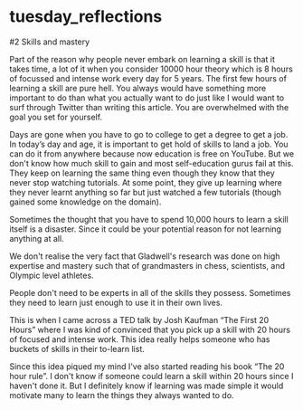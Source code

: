 # tuesday_reflections
#2 Skills and mastery

Part of the reason why people never embark on learning a skill is that it takes time, a lot of it when you consider 10000 hour theory which is 8 hours of focussed and intense work every day for 5 years. The first few hours of learning a skill are pure hell. You always would have something more important to do than what you actually want to do just like I would want to surf through Twitter than writing this article. You are overwhelmed with the goal you set for yourself.


Days are gone when you have to go to college to get a degree to get a job. In today’s day and age, it is important to get hold of skills to land a job. You can do it from anywhere because now education is free on YouTube. But we don't know how much skill to gain and most self-education gurus fail at this. They keep on learning the same thing even though they know that they never stop watching tutorials. At some point, they give up learning where they never learnt anything so far but just watched a few tutorials (though gained some knowledge on the domain). 

Sometimes the thought that you have to spend 10,000 hours to learn a skill itself is a disaster. Since it could be your potential reason for not learning anything at all.

We don't realise the very fact that Gladwell's research was done on high expertise and mastery such that of grandmasters in chess, scientists, and Olympic level athletes.

People don't need to be experts in all of the skills they possess. Sometimes they need to learn just enough to use it in their own lives.

This is when I came across a TED talk by Josh Kaufman “The First 20 Hours” where I was kind of convinced that you pick up a skill with 20 hours of focused and intense work. This idea really helps someone who has buckets of skills in their to-learn list.

Since this idea piqued my mind I've also started reading his book “The 20 hour rule”. I don't know if someone could learn a skill within 20 hours since I haven't done it. But I definitely know if learning was made simple it would motivate many to learn the things they always wanted to do.
